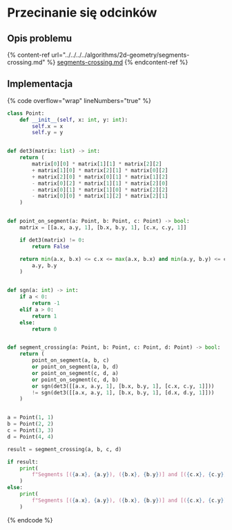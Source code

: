# Przecinanie się odcinków

## Opis problemu

{% content-ref url="../../../../algorithms/2d-geometry/segments-crossing.md" %}
[segments-crossing.md](../../../../algorithms/2d-geometry/segments-crossing.md)
{% endcontent-ref %}

## Implementacja

{% code overflow="wrap" lineNumbers="true" %}
```python
class Point:
    def __init__(self, x: int, y: int):
        self.x = x
        self.y = y


def det3(matrix: list) -> int:
    return (
        matrix[0][0] * matrix[1][1] * matrix[2][2]
        + matrix[1][0] * matrix[2][1] * matrix[0][2]
        + matrix[2][0] * matrix[0][1] * matrix[1][2]
        - matrix[0][2] * matrix[1][1] * matrix[2][0]
        - matrix[0][1] * matrix[1][0] * matrix[2][2]
        - matrix[0][0] * matrix[1][2] * matrix[2][1]
    )


def point_on_segment(a: Point, b: Point, c: Point) -> bool:
    matrix = [[a.x, a.y, 1], [b.x, b.y, 1], [c.x, c.y, 1]]

    if det3(matrix) != 0:
        return False

    return min(a.x, b.x) <= c.x <= max(a.x, b.x) and min(a.y, b.y) <= c.y <= max(
        a.y, b.y
    )


def sgn(a: int) -> int:
    if a < 0:
        return -1
    elif a > 0:
        return 1
    else:
        return 0


def segment_crossing(a: Point, b: Point, c: Point, d: Point) -> bool:
    return (
        point_on_segment(a, b, c)
        or point_on_segment(a, b, d)
        or point_on_segment(c, d, a)
        or point_on_segment(c, d, b)
        or sgn(det3([[a.x, a.y, 1], [b.x, b.y, 1], [c.x, c.y, 1]]))
        != sgn(det3([[a.x, a.y, 1], [b.x, b.y, 1], [d.x, d.y, 1]]))
    )


a = Point(1, 1)
b = Point(2, 2)
c = Point(3, 3)
d = Point(4, 4)

result = segment_crossing(a, b, c, d)

if result:
    print(
        f"Segments [({a.x}, {a.y}), ({b.x}, {b.y})] and [({c.x}, {c.y}), ({d.x}, {d.y})] cross"
    )
else:
    print(
        f"Segments [({a.x}, {a.y}), ({b.x}, {b.y})] and [({c.x}, {c.y}), ({d.x}, {d.y})] do not cross"
    )
```
{% endcode %}
